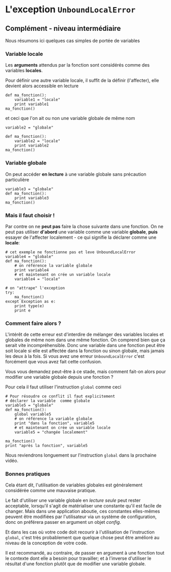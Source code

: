 
# L'exception `UnboundLocalError`

## Complément - niveau intermédiaire

Nous résumons ici quelques cas simples de portée de variables

### Variable locale

Les **arguments** attendus par la fonction sont considérés comme des variables
**locales**.

Pour définir une autre variable locale, il suffit de la définir (l'affecter),
elle devient alors accessible en lecture


    def ma_fonction():
        variable1 = "locale"
        print variable1
    ma_fonction()

et ceci que l'on ait ou non une variable globale de même nom


    variable2 = "globale"
    
    def ma_fonction():
        variable2 = "locale"
        print variable2
    ma_fonction()

### Variable globale

On peut accéder **en lecture**  à une variable globale sans précaution
particulière


    variable3 = "globale"
    def ma_fonction():
        print variable3
    ma_fonction()

### Mais il faut choisir !

Par contre on ne **peut pas** faire la chose suivante dans une fonction. On ne
peut pas utiliser **d'abord** une variable comme une variable **globale**,
**puis** essayer de l'affecter localement - ce qui signifie la déclarer comme
une **locale**:


    # cet exemple ne fonctionne pas et leve UnboundLocalError
    variable4 = "globale"
    def ma_fonction():
        # on référence la variable globale
        print variable4
        # et maintenant on crée un variable locale
        variable4 = "locale"
    
    # on "attrape" l'exception
    try:
        ma_fonction()
    except Exception as e:
        print type(e)
        print e

### Comment faire alors ?

L'intérêt de cette erreur est d'interdire de mélanger des variables locales et
globales de même nom dans une même fonction. On comprend bien que ça serait vite
incompréhensible. Donc une variable dans une fonction peut être soit locale si
elle est affectée dans la fonction ou sinon globale, mais jamais les deux à la
fois. Si vous avez une erreur `UnboundLocalError` c'est forcément que vous avez
fait cette confusion.

Vous vous demandez peut-être à ce stade, mais comment fait-on alors pour
modifier une variable globale depuis une fonction ?

Pour cela il faut utiliser l'instruction `global` comme ceci


    # Pour résoudre ce conflit il faut explicitement
    # déclarer la variable  comme globale
    variable5 = "globale"
    def ma_fonction():
        global variable5
        # on référence la variable globale
        print "dans la fonction", variable5
        # et maintenant on crée un variable locale
        variable5 = "changée localement"
    
    ma_fonction()
    print "après la fonction", variable5

Nous reviendrons longuement sur l'instruction `global` dans la prochaine vidéo.

### Bonnes pratiques

Cela étant dit, l'utilisation de variables globales est généralement considérée
comme une mauvaise pratique.

Le fait d'utiliser une variable globale en *lecture seule* peut rester
acceptable, lorsqu'il s'agit de matérialiser une constante qu'il est facile de
changer. Mais dans une application aboutie, ces constantes elles-mêmes peuvent
être modifiées par l'utilisateur via un système de configuration, donc on
préférera passer en argument un objet *config*.

Et dans les cas où votre code doit recourir à l'utilisation de l'instruction
`global`, c'est très probablement que quelque chose peut être amélioré au niveau
de la conception de votre code.

Il est recommandé, au contraire, de passer en argument à une fonction tout le
contexte dont elle a besoin pour travailler; et à l'inverse d'utiliser le
résultat d'une fonction plutôt que de modifier une variable globale.
